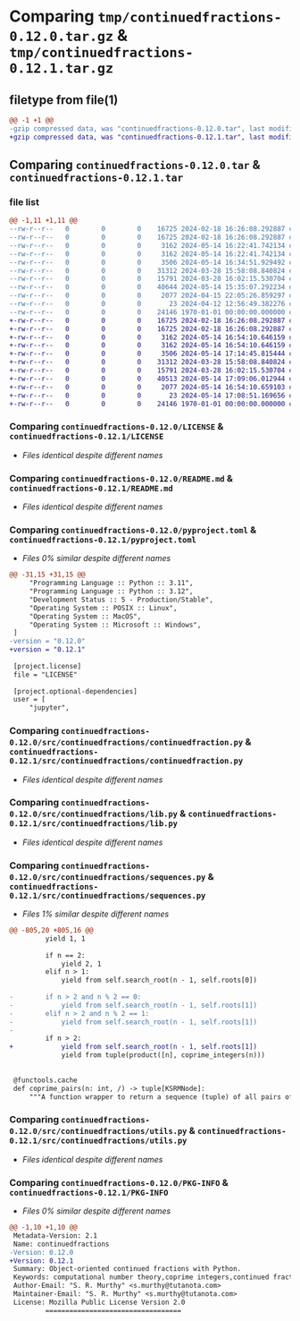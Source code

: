 # Comparing `tmp/continuedfractions-0.12.0.tar.gz` & `tmp/continuedfractions-0.12.1.tar.gz`

## filetype from file(1)

```diff
@@ -1 +1 @@
-gzip compressed data, was "continuedfractions-0.12.0.tar", last modified: Tue May 14 16:34:51 2024, max compression
+gzip compressed data, was "continuedfractions-0.12.1.tar", last modified: Tue May 14 17:14:45 2024, max compression
```

## Comparing `continuedfractions-0.12.0.tar` & `continuedfractions-0.12.1.tar`

### file list

```diff
@@ -1,11 +1,11 @@
--rw-r--r--   0        0        0    16725 2024-02-18 16:26:08.292887 continuedfractions-0.12.0/LICENSE
--rw-r--r--   0        0        0    16725 2024-02-18 16:26:08.292887 continuedfractions-0.12.0/LICENSE
--rw-r--r--   0        0        0     3162 2024-05-14 16:22:41.742134 continuedfractions-0.12.0/README.md
--rw-r--r--   0        0        0     3162 2024-05-14 16:22:41.742134 continuedfractions-0.12.0/README.md
--rw-r--r--   0        0        0     3506 2024-05-14 16:34:51.929492 continuedfractions-0.12.0/pyproject.toml
--rw-r--r--   0        0        0    31312 2024-03-28 15:58:08.840824 continuedfractions-0.12.0/src/continuedfractions/continuedfraction.py
--rw-r--r--   0        0        0    15791 2024-03-28 16:02:15.530704 continuedfractions-0.12.0/src/continuedfractions/lib.py
--rw-r--r--   0        0        0    40644 2024-05-14 15:35:07.292234 continuedfractions-0.12.0/src/continuedfractions/sequences.py
--rw-r--r--   0        0        0     2077 2024-04-15 22:05:26.859297 continuedfractions-0.12.0/src/continuedfractions/utils.py
--rw-r--r--   0        0        0       23 2024-04-12 12:56:49.382276 continuedfractions-0.12.0/src/continuedfractions/version.py
--rw-r--r--   0        0        0    24146 1970-01-01 00:00:00.000000 continuedfractions-0.12.0/PKG-INFO
+-rw-r--r--   0        0        0    16725 2024-02-18 16:26:08.292887 continuedfractions-0.12.1/LICENSE
+-rw-r--r--   0        0        0    16725 2024-02-18 16:26:08.292887 continuedfractions-0.12.1/LICENSE
+-rw-r--r--   0        0        0     3162 2024-05-14 16:54:10.646159 continuedfractions-0.12.1/README.md
+-rw-r--r--   0        0        0     3162 2024-05-14 16:54:10.646159 continuedfractions-0.12.1/README.md
+-rw-r--r--   0        0        0     3506 2024-05-14 17:14:45.815444 continuedfractions-0.12.1/pyproject.toml
+-rw-r--r--   0        0        0    31312 2024-03-28 15:58:08.840824 continuedfractions-0.12.1/src/continuedfractions/continuedfraction.py
+-rw-r--r--   0        0        0    15791 2024-03-28 16:02:15.530704 continuedfractions-0.12.1/src/continuedfractions/lib.py
+-rw-r--r--   0        0        0    40513 2024-05-14 17:09:06.012944 continuedfractions-0.12.1/src/continuedfractions/sequences.py
+-rw-r--r--   0        0        0     2077 2024-05-14 16:54:10.659103 continuedfractions-0.12.1/src/continuedfractions/utils.py
+-rw-r--r--   0        0        0       23 2024-05-14 17:08:51.169656 continuedfractions-0.12.1/src/continuedfractions/version.py
+-rw-r--r--   0        0        0    24146 1970-01-01 00:00:00.000000 continuedfractions-0.12.1/PKG-INFO
```

### Comparing `continuedfractions-0.12.0/LICENSE` & `continuedfractions-0.12.1/LICENSE`

 * *Files identical despite different names*

### Comparing `continuedfractions-0.12.0/README.md` & `continuedfractions-0.12.1/README.md`

 * *Files identical despite different names*

### Comparing `continuedfractions-0.12.0/pyproject.toml` & `continuedfractions-0.12.1/pyproject.toml`

 * *Files 0% similar despite different names*

```diff
@@ -31,15 +31,15 @@
     "Programming Language :: Python :: 3.11",
     "Programming Language :: Python :: 3.12",
     "Development Status :: 5 - Production/Stable",
     "Operating System :: POSIX :: Linux",
     "Operating System :: MacOS",
     "Operating System :: Microsoft :: Windows",
 ]
-version = "0.12.0"
+version = "0.12.1"
 
 [project.license]
 file = "LICENSE"
 
 [project.optional-dependencies]
 user = [
     "jupyter",
```

### Comparing `continuedfractions-0.12.0/src/continuedfractions/continuedfraction.py` & `continuedfractions-0.12.1/src/continuedfractions/continuedfraction.py`

 * *Files identical despite different names*

### Comparing `continuedfractions-0.12.0/src/continuedfractions/lib.py` & `continuedfractions-0.12.1/src/continuedfractions/lib.py`

 * *Files identical despite different names*

### Comparing `continuedfractions-0.12.0/src/continuedfractions/sequences.py` & `continuedfractions-0.12.1/src/continuedfractions/sequences.py`

 * *Files 1% similar despite different names*

```diff
@@ -805,20 +805,16 @@
         yield 1, 1
 
         if n == 2:
             yield 2, 1
         elif n > 1:
             yield from self.search_root(n - 1, self.roots[0])
 
-        if n > 2 and n % 2 == 0:
-            yield from self.search_root(n - 1, self.roots[1])
-        elif n > 2 and n % 2 == 1:
-            yield from self.search_root(n - 1, self.roots[1])
-
         if n > 2:
+            yield from self.search_root(n - 1, self.roots[1])
             yield from tuple(product([n], coprime_integers(n)))
 
 
 @functools.cache
 def coprime_pairs(n: int, /) -> tuple[KSRMNode]:
     """A function wrapper to return a sequence (tuple) of all pairs of (positive) coprime integers :math:`<= n`.
```

### Comparing `continuedfractions-0.12.0/src/continuedfractions/utils.py` & `continuedfractions-0.12.1/src/continuedfractions/utils.py`

 * *Files identical despite different names*

### Comparing `continuedfractions-0.12.0/PKG-INFO` & `continuedfractions-0.12.1/PKG-INFO`

 * *Files 0% similar despite different names*

```diff
@@ -1,10 +1,10 @@
 Metadata-Version: 2.1
 Name: continuedfractions
-Version: 0.12.0
+Version: 0.12.1
 Summary: Object-oriented continued fractions with Python.
 Keywords: computational number theory,coprime integers,continued fractions,farey sequences,irrational numbers,mediants,number theory,rational approximation,rational numbers,real numbers
 Author-Email: "S. R. Murthy" <s.murthy@tutanota.com>
 Maintainer-Email: "S. R. Murthy" <s.murthy@tutanota.com>
 License: Mozilla Public License Version 2.0
         ==================================
```

